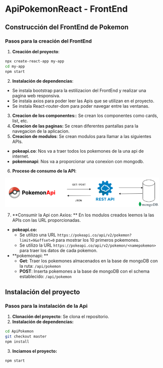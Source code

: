 # ApiPokemonReact - FrontEnd

## Construcción del FrontEnd de Pokemon

### Pasos para la creación del FrontEnd

1. **Creación del proyecto**: 
```bash
npx create-react-app my-app
cd my-app
npm start
```
2. **Instalación de dependencias**: 
  -  Se instala bootstrap para la estilizacion del FrontEnd y realizar una pagina web responsiva.
  -  Se instala axios para poder leer las Apis que se utilizan en el proyecto.
  -  Se instala React-router-dom para poder navegar entre las ventanas. 
3. **Creacion de los componentes:**: Se crean los componentes como cards, list, etc.
4. **Creacion de las paginas:** Se crean diferentes pantallas para la navegacion de la aplicacion.
5. **Creacion de modulos**: Se crean modulos para llamar a las siguientes APIs.
  - **pokeapi.co**: Nos va a traer todos los pokemones de la una api de internet.
  - **pokemonapi**: Nos va a proporcionar una conexion con mongodb.
   
6. **Proceso de consumo de la API**: 
                              
![Flujo de Api Rest](https://github.com/Chriss78Vera/ApiPokemonReact/blob/3f9a575bc8df15ce9f9ff3ac702a89caeea5965d/public/ApiRest.png "Flujo de la ApiRest")

7. **Consumir la Api con Axios: ** En los modulos creados leemos la las APIs con las URL proporcionadas.
  - **pokeapi.co:** 
    - Se utilizo una URL ```https://pokeapi.co/api/v2/pokemon?limit=9&offset=0``` para mostrar los 10 primeros pokemones. 
    - Se utilizo la URL  ```https://pokeapi.co/api/v2/pokemon/<namepokemon>``` para traer los datos de cada pokemon. 
  - **pokemonapi: ** 
    - **Get**: Traer los pokemones almacenados en la base de mongoDB con la ruta: ```/api/pokemon```
    - **POST**: Inserta pokemones a la base de mongoDB con el schema establecido: ```/api/pokemon```


## Instalación del proyecto
### Pasos para la instalación de la Api
1. **Clonación del proyecto**: Se clona el repositorio.
2. **Instalación de dependencias:** 
  ```bash
  cd ApiPokemon
  git checkout master
  npm install 
  ```
3. **Inciamos el proyecto:** 
  ```bash
  npm start
  ```

